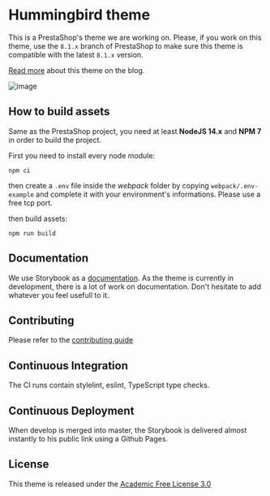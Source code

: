 # Hummingbird theme

This is a PrestaShop's theme we are working on. Please, if you work on this theme, use the `8.1.x` branch of PrestaShop to make sure this theme is compatible with the latest `8.1.x` version.

[Read more](https://build.prestashop.com/news/new-theme-announce/) about this theme on the blog.

![image](https://user-images.githubusercontent.com/16455155/199937084-3d2eab3f-dc3e-488f-8b87-e8d4565219b3.png)


## How to build assets

Same as the PrestaShop project, you need at least **NodeJS 14.x** and **NPM 7** in order to build the project.

First you need to install every node module:

`npm ci`

then create a `.env` file inside the *webpack* folder by copying `webpack/.env-example` and complete it with your environment's informations. Please use a free tcp port.

then build assets:

`npm run build`

## Documentation

We use Storybook as a [documentation](https://build.prestashop.com/hummingbird/). As the theme is currently in development, there is a lot of work on documentation. Don't hesitate to add whatever you feel usefull to it.

## Contributing

Please refer to the [contributing guide](https://github.com/PrestaShop/hummingbird/blob/develop/CONTRIBUTING.md)

## Continuous Integration

The CI runs contain stylelint, eslint, TypeScript type checks.

## Continuous Deployment

When develop is merged into master, the Storybook is delivered almost instantly to his public link using a Github Pages.

## License

This theme is released under the [Academic Free License 3.0][AFL-3.0]

[AFL-3.0]: https://opensource.org/licenses/AFL-3.0
